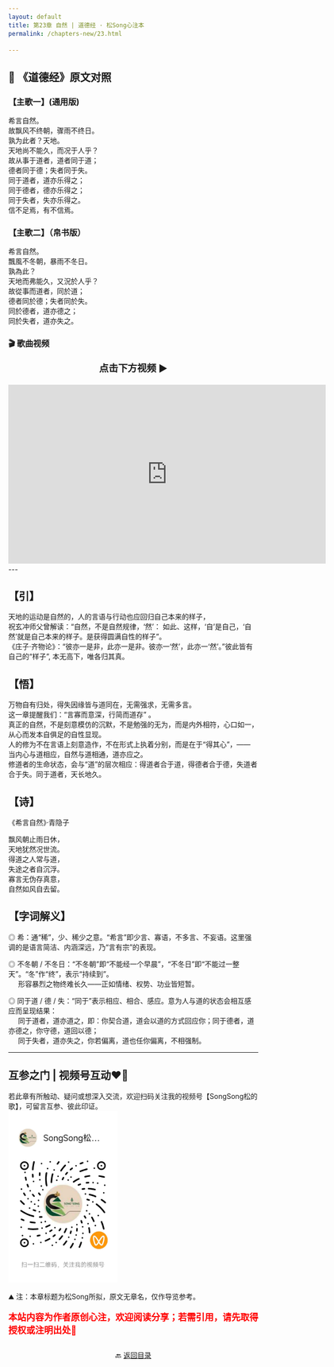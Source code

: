 ```yaml
---
layout: default
title: 第23章 自然 | 道德经 · 松Song心注本
permalink: /chapters-new/23.html

---
```


## 📜 《道德经》原文对照
### 【主歌一】(通用版) 
希言自然。<br>
故飘风不终朝，骤雨不终日。<br>
孰为此者？天地。<br>
天地尚不能久，而况于人乎？<br>
故从事于道者，道者同于道；<br>
德者同于德；失者同于失。<br>
同于道者，道亦乐得之；<br>
同于德者，德亦乐得之；<br>
同于失者，失亦乐得之。<br>
信不足焉，有不信焉。<br>

### 【主歌二】（帛书版）
希言自然。<br>
飄風不冬朝，暴雨不冬日。<br>
孰為此？<br>
天地而弗能久，又況於人乎？<br>
故從事而道者，同於道；<br>
德者同於德；失者同於失。<br>
同於德者，道亦德之；<br>
同於失者，道亦失之。<br>

### 🎬 歌曲视频
<p style="text-align:center; font-size:1.2rem; font-weight:bold;">
  点击下方视频 ▶️
</p>

<iframe
  src="https://streamable.com/e/w3udal"
  width="640"
  height="360"
  frameborder="0"
  allowfullscreen
  loading="lazy">
</iframe>
---

## 【引】
天地的运动是自然的，人的言语与行动也应回归自己本来的样子，<br>
祝玄冲师父曾解读：“自然，不是自然规律，‘然’： 如此、这样，‘自’是自己，‘自然’就是自己本来的样子。是获得圆满自性的样子”。<br>
《庄子·齐物论》：“彼亦一是非，此亦一是非。彼亦一‘然’，此亦一‘然’。”彼此皆有自己的“样子”, 本无高下，唯各归其真。<br>

## 【悟】
万物自有归处，得失因缘皆与道同在，无需强求，无需多言。<br>
这一章提醒我们：“言寡而意深，行简而道存” 。<br>
真正的自然，不是刻意模仿的沉默，不是勉强的无为，而是内外相符，心口如一，从心而发本自俱足的自性显现。<br>
    人的修为不在言语上刻意造作，不在形式上执着分别，而是在于“得其心”，—— 当内心与道相应，自然与道相通，道亦应之。<br>
修道者的生命状态，会与“道”的层次相应：得道者合于道，得德者合于德，失道者合于失。同于道者，天长地久。<br>

## 【诗】
《希言自然》·青隐子

飘风朝止雨日休，<br>
天地犹然况世流。<br>
得道之人常与道，<br>
失途之者自沉浮。<br>
寡言无伪存真意，<br>
自然如风自去留。<br>

## 【字词解义】

◎ 希：通“稀”，少、稀少之意。“希言”即少言、寡语，不多言、不妄语。这里强调的是语言简洁、内涵深远，乃“言有宗”的表现。<br>

◎ 不冬朝 / 不冬日：“不冬朝”即“不能经一个早晨”，“不冬日”即“不能过一整天”。“冬”作“终”，表示“持续到”。<br>
&nbsp;&nbsp; &nbsp;&nbsp;形容暴烈之物终难长久——正如情绪、权势、功业皆短暂。<br>

◎ 同于道 / 德 / 失：“同于”表示相应、相合、感应。意为人与道的状态会相互感应而呈现结果：<br>
&nbsp;&nbsp; &nbsp;&nbsp;同于道者，道亦道之，即：你契合道，道会以道的方式回应你；同于德者，道亦德之，你守德，道回以德；<br>
&nbsp;&nbsp; &nbsp;&nbsp;同于失者，道亦失之，你若偏离，道也任你偏离，不相强制。<br>

---
##  互参之门 | 视频号互动❤️🤝

若此章有所触动、疑问或想深入交流，欢迎扫码关注我的视频号【SongSong松的歌】，可留言互参、彼此印证。<br>
<img src="../img/qrcode_songsong.jpg" alt="扫码进入视频号" width="220">

⛰️ 注：本章标题为松Song所拟，原文无章名，仅作导览参考。<br>
<p style="color:red; font-size:18px; font-weight:bold;">
本站内容为作者原创心注，欢迎阅读分享；若需引用，请先取得授权或注明出处🙏
</p>

<p style="text-align:center; margin-top:2em;">
  🔙 <a href="{{ '/' | relative_url }}#catalog">返回目录</a>
</p>


